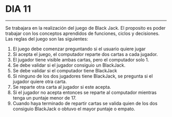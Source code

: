 # DIA 11
---
Se trabajara en la realización del juego de Black Jack. El proposito es poder trabajar con los conceptos aprendidos de funciones, ciclos y decisiones. Las reglas del juego son las siguientes:

1. El juego debe comenzar preguntando si el usuario quiere jugar
2. Si acepta el juego, el computador reparte dos cartas a cada jugador.
3. El jugador tiene visible ambas cartas, pero el computador solo 1.
4. Se debe validar si el jugador consiguio un BlackJack.
5. Se debe validar si el computador tiene BlackJack
6. Si ninguno de los dos jugadores tiene BlackJack, se pregunta si el jugador quiere otra carta.
7. Se reparte otra carta al jugador si este acepta.
8. Si el jugador no acepta entonces se reparte al computador mientras tenga un puntaje menor de 17.
9. Cuando haya terminado de repartir cartas se valida quien de los dos consiguio BlackJack o obtuvo el mayor puntaje o empato.